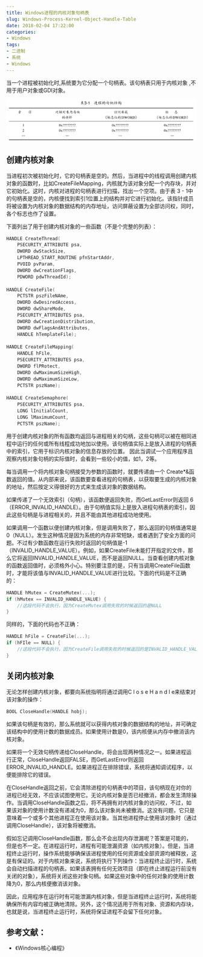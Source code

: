 ```yaml
---
title: Windows进程的内核对象句柄表
slug: Windows-Process-Kernel-Object-Handle-Table
date: 2018-02-04 17:22:00
categories:
- Windows
tags:
- 二进制
- 系统
- Windows
---
```


当一个进程被初始化时,系统要为它分配一个句柄表。该句柄表只用于内核对象 ,不用于用户对象或GDI对象。  

![](https://raw.githubusercontent.com/akkuman/pic/master/img/c0264382gy1foaobsqowpj20nz05c0t3.jpg)

<!--more-->

## 创建内核对象
当进程初次被初始化时，它的句柄表是空的。然后，当进程中的线程调用创建内核对象的函数时，比如CreateFileMapping，内核就为该对象分配一个内存块，并对它初始化。这时，内核对进程的句柄表进行扫描，找出一个空项。由于表 3 - 1中的句柄表是空的，内核便找到索引1位置上的结构并对它进行初始化。该指针成员将被设置为内核对象的数据结构的内存地址，访问屏蔽设置为全部访问权，同时，各个标志也作了设置。  

下面列出了用于创建内核对象的一些函数（不是个完整的列表）：

```cpp
HANDLE CreateThread(
    PSECURITY_ATTRIBUTE psa,
    DWORD dwStackSize,
    LPTHREAD_START_ROUTINE pfnStartAddr,
    PVOID pvParam,
    DWORD dwCreationFlags,
    PDWORD pdwThreadId);

HANDLE CreateFile(
    PCTSTR pszFileNAme,
    DWORD dwDesiredAccess,
    DWORD dwShareMode,
    PSECURITY_ATTRIBUTES psa,
    DWORD dwCreationDistribution,
    DWORD dwFlagsAndAttributes,
    HANDLE hTemplateFile);

HANDLE CreateFileMapping(
    HANDLE hFile,
    PSECURITY_ATTRIBUTES psa,
    DWORD flPRotect,
    DWORD dwMaximumSizeHigh,
    DWORD dwMaximumSizeLow,
    PCTSTR pszName);

HANDLE CreateSemaphore(
    PSECURITY_ATTRIBUTES psa,
    LONG lInitialCount,
    LONG lMaximumCount,
    PCTSTR pszName);
```
用于创建内核对象的所有函数均返回与进程相关的句柄，这些句柄可以被在相同进程中运行的任何或所有线程成功地加以使用。该句柄值实际上是放入进程的句柄表中的索引，它用于标识内核对象的信息存放的位置。 因此当调试一个应用程序且观察内核对象句柄的实际值时，会看到一些较小的值，如1，2等。  

每当调用一个将内核对象句柄接受为参数的函数时，就要传递由一个 Create*&函数返回的值。从内部来说，该函数要查看进程的句柄表，以获取要生成的内核对象的地址，然后按定义得很好的方式来生成该对象的数据结构。  

如果传递了一个无效索引（句柄），该函数便返回失败，而GetLastError则返回 6（ERROR_INVALID_HANDLE）。由于句柄值实际上是放入进程句柄表的索引，因此这些句柄是与进程相关的，并且不能由其他进程成功地使用。  

如果调用一个函数以便创建内核对象，但是调用失败了，那么返回的句柄值通常是0（NULL）。发生这种情况是因为系统的内存非常短缺，或者遇到了安全方面的问题。不过有少数函数在运行失败时返回的句柄值是-1（INVALID_HANDLE_VALUE）。例如，如果CreateFile未能打开指定的文件，那么它将返回INVALID_HANDLE_VALUE，而不是返回NULL。当查看创建内核对象的函数返回值时，必须格外小心。特别要注意的是，只有当调用CreateFile函数时，才能将该值与INVALID_HANDLE_VALUE进行比较。下面的代码是不正确的：

```cpp
HANDLE hMutex = CreateMutex(...);
if (hMutex == INVALID_HANDLE_VALUE) {
    //这段代码不会执行，因为CreateMutex调用失败的时候返回的是NULL
}
```
同样的，下面的代码也不正确：
```cpp
HANDLE hFile = CreateFile(...);
if (hFIle == NULL) {
    //这段代码不会执行，因为CreateFile调用失败的时候返回的是INVALID_HANDLE_VALUE(-1)
}
```

## 关闭内核对象
无论怎样创建内核对象，都要向系统指明将通过调用C l o s e H a n d l e来结束对该对象的操作：

```cpp
BOOL CloseHandle(HANDLE hobj);
```

如果该句柄是有效的，那么系统就可以获得内核对象的数据结构的地址，并可确定该结构中的使用计数的数据成员。如果使用计数是0，该内核便从内存中撤消该内核对象。  

如果将一个无效句柄传递给CloseHandle，将会出现两种情况之一。如果进程运行正常，CloseHandle返回FALSE，而GetLastError则返回ERROR_INVALID_HANDLE。如果进程正在排除错误，系统将通知调试程序，以便能排除它的错误。 

在CloseHandle返回之前，它会清除进程的句柄表中的项目，该句柄现在对你的进程已经无效，不应该试图使用它。无论内核对象是否已经撤消，都会发生清除操作。当调用CloseHandle函数之后，将不再拥有对内核对象的访问权，不过，如果该对象的使用计数没有递减为0，那么该对象尚未被撤消。这没有问题，它只是意味着一个或多个其他进程正在使用该对象。当其他进程停止使用该对象时（通过调用CloseHandle），该对象将被撤消。  

假如忘记调用CloseHandle函数，那么会不会出现内存泄漏呢？答案是可能的，但是也不一定。在进程运行时，进程有可能泄漏资源（如内核对象）。但是，当进程终止运行时，操作系统能够确保该进程使用的任何资源或全部资源均被释放，这是有保证的。对于内核对象来说，系统将执行下列操作：当进程终止运行时，系统会自动扫描进程的句柄表。如果该表拥有任何无效项目（即在终止进程运行前没有关闭的对象），系统将关闭这些对象句柄。如果这些对象中的任何对象的使用计数降为0，那么内核便撤消该对象。  

因此，应用程序在运行时有可能泄漏内核对象，但是当进程终止运行时，系统将能确保所有内容均被正确地清除。另外，这个情况适用于所有对象、资源和内存块，也就是说，当进程终止运行时，系统将保证进程不会留下任何对象。  

## 参考文献：
- 《Windows核心编程》